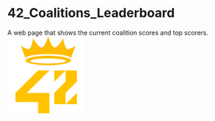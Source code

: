 # 42_Coalitions_Leaderboard
A web page that shows the current coalition scores and top scorers.
![alt text](https://github.com/Golubian/42_Coalitions_Leaderboard/blob/15de1ae423bcdf66da385763d86ae649922b00a4/42_Coa_Leaderboards.png?raw=true)
